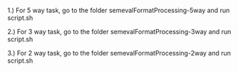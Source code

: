 1.) For 5 way task, go to the folder semevalFormatProcessing-5way and run script.sh

2.) For 3 way task, go to the folder semevalFormatProcessing-3way and run script.sh

3.) For 2 way task, go to the folder semevalFormatProcessing-2way and run script.sh


